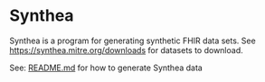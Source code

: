 # Synthea

Synthea is a program for generating synthetic FHIR data sets.  See 
https://synthea.mitre.org/downloads for datasets to download.

See: [README.md](docker%2FREADME.md) for how to generate Synthea data